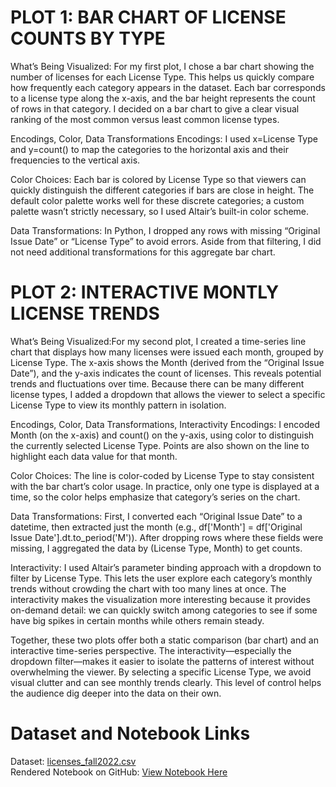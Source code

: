 # PLOT 1: BAR CHART OF LICENSE COUNTS BY TYPE
What’s Being Visualized:
For my first plot, I chose a bar chart showing the number of licenses for each License Type. This helps us quickly compare how frequently each category appears in the dataset. Each bar corresponds to a license type along the x-axis, and the bar height represents the count of rows in that category. I decided on a bar chart to give a clear visual ranking of the most common versus least common license types.

Encodings, Color, Data Transformations
Encodings: I used x=License Type and y=count() to map the categories to the horizontal axis and their frequencies to the vertical axis.

Color Choices: Each bar is colored by License Type so that viewers can quickly distinguish the different categories if bars are close in height. The default color palette works well for these discrete categories; a custom palette wasn’t strictly necessary, so I used Altair’s built-in color scheme.

Data Transformations: In Python, I dropped any rows with missing “Original Issue Date” or “License Type” to avoid errors. Aside from that filtering, I did not need additional transformations for this aggregate bar chart.

# PLOT 2: INTERACTIVE MONTLY LICENSE TRENDS
What’s Being Visualized:For my second plot, I created a time-series line chart that displays how many licenses were issued each month, grouped by License Type. The x-axis shows the Month (derived from the “Original Issue Date”), and the y-axis indicates the count of licenses. This reveals potential trends and fluctuations over time. Because there can be many different license types, I added a dropdown that allows the viewer to select a specific License Type to view its monthly pattern in isolation.

Encodings, Color, Data Transformations, Interactivity
Encodings: I encoded Month (on the x-axis) and count() on the y-axis, using color to distinguish the currently selected License Type. Points are also shown on the line to highlight each data value for that month.

Color Choices: The line is color-coded by License Type to stay consistent with the bar chart’s color usage. In practice, only one type is displayed at a time, so the color helps emphasize that category’s series on the chart.

Data Transformations: First, I converted each “Original Issue Date” to a datetime, then extracted just the month (e.g., df['Month'] = df['Original Issue Date'].dt.to_period('M')). After dropping rows where these fields were missing, I aggregated the data by (License Type, Month) to get counts.

Interactivity: I used Altair’s parameter binding approach with a dropdown to filter by License Type. This lets the user explore each category’s monthly trends without crowding the chart with too many lines at once. The interactivity makes the visualization more interesting because it provides on-demand detail: we can quickly switch among categories to see if some have big spikes in certain months while others remain steady.


Together, these two plots offer both a static comparison (bar chart) and an interactive time-series perspective. The interactivity—especially the dropdown filter—makes it easier to isolate the patterns of interest without overwhelming the viewer. By selecting a specific License Type, we avoid visual clutter and can see monthly trends clearly. This level of control helps the audience dig deeper into the data on their own.



# Dataset and Notebook Links

Dataset: [licenses_fall2022.csv](https://github.com/UIUC-iSchool-DataViz/is445_data/raw/main/licenses_fall2022.csv)  
Rendered Notebook on GitHub: [View Notebook Here](https://github.com/Smruti2025/Data-Viz/blob/main/DATA%20VIZ-ASSIGNMENT.ipynb)
